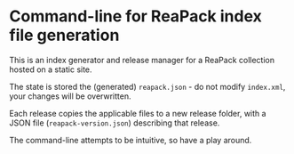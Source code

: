 # Command-line for ReaPack index file generation

This is an index generator and release manager for a ReaPack collection hosted on a static site.

The state is stored the (generated) `reapack.json` - do not modify `index.xml`, your changes will be overwritten.

Each release copies the applicable files to a new release folder, with a JSON file (`reapack-version.json`) describing that release.

The command-line attempts to be intuitive, so have a play around.
